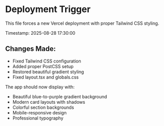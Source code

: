 # Deployment Trigger

This file forces a new Vercel deployment with proper Tailwind CSS styling.

Timestamp: 2025-08-28 17:30:00

## Changes Made:
- Fixed Tailwind CSS configuration
- Added proper PostCSS setup
- Restored beautiful gradient styling
- Fixed layout.tsx and globals.css

The app should now display with:
- Beautiful blue-to-purple gradient background
- Modern card layouts with shadows
- Colorful section backgrounds
- Mobile-responsive design
- Professional typography
